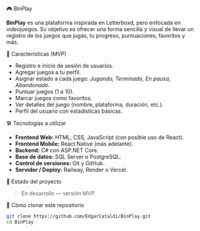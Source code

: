 🎮 BinPlay

**BinPlay** es una plataforma inspirada en Letterboxd, pero enfocada en videojuegos. Su objetivo es ofrecer una forma sencilla y visual de llevar un registro de los juegos que jugás, tu progreso, puntuaciones, favoritos y más.

🧩 Características (MVP)

- Registro e inicio de sesión de usuarios.
- Agregar juegos a tu perfil.
- Asignar estado a cada juego: _Jugando, Terminado, En pausa, Abandonado_.
- Puntuar juegos (1 a 10).
- Marcar juegos como favoritos.
- Ver detalles del juego (nombre, plataforma, duración, etc.).
- Perfil del usuario con estadísticas básicas.


🛠️ Tecnologías a utilizar

- **Frontend Web:** HTML, CSS, JavaScript (con posible uso de React).
- **Frontend Mobile:** React Native (más adelante).
- **Backend:** C# con ASP.NET Core.
- **Base de datos:** SQL Server o PostgreSQL.
- **Control de versiones:** Git y GitHub.
- **Servidor / Deploy:** Railway, Render o Vercel.


🚧 Estado del proyecto

> En desarrollo — versión MVP.


📁 Cómo clonar este repositorio

```bash
git clone https://github.com/EdgarCataldi/BinPlay.git
cd BinPlay


